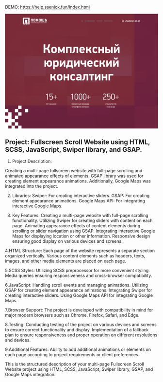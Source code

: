 DEMO: https://help.ssenick.fun/index.html

![Screenshot](https://github.com/ssenick/help/blob/main/help.png)

## Project: Fullscreen Scroll Website using HTML, SCSS, JavaScript, Swiper library, and GSAP.

1. Project Description:

Creating a multi-page fullscreen website with full-page scrolling and animated appearance effects of elements. GSAP library was used for creating element appearance animations. Additionally, Google Maps was integrated into the project.

2. Libraries:
Swiper: For creating interactive sliders.
GSAP: For creating element appearance animations.
Google Maps API: For integrating interactive Google Maps.

4. Key Features:
  Creating a multi-page website with full-page scrolling functionality.
  Utilizing Swiper for creating sliders with content on each page.
  Animating appearance effects of content elements during scrolling or slider navigation using GSAP.
  Integrating interactive Google Maps for displaying location or other information.
  Responsive design ensuring good display on various devices and screens.

4.HTML Structure:
  Each page of the website represents a separate section organized vertically.
  Various content elements such as headers, texts, images, and other media elements are placed on each page.
  
5.SCSS Styles:
  Utilizing SCSS preprocessor for more convenient styling.
  Media queries ensuring responsiveness and cross-browser compatibility.
  
6.JavaScript:
  Handling scroll events and managing animations.
  Utilizing GSAP for creating element appearance animations.
  Integrating Swiper for creating interactive sliders.
  Using Google Maps API for integrating Google Maps.
  
7.Browser Support:
  The project is developed with compatibility in mind for major modern browsers such as Chrome, Firefox, Safari, and Edge.
  
8.Testing:
  Conducting testing of the project on various devices and screens to ensure correct functionality and display.
  Implementation of a fallback plan to ensure responsiveness and proper operation on different resolutions and devices.
  
9.Additional Features:
  Ability to add additional animations or elements on each page according to project requirements or client preferences.

This is the structured description of your multi-page Fullscreen Scroll Website project using HTML, SCSS, JavaScript, Swiper library, GSAP, and Google Maps integration.
